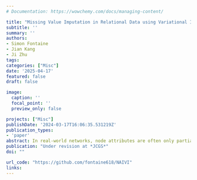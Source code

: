 ```yaml
---
# Documentation: https://wowchemy.com/docs/managing-content/

title: "Missing Value Imputation in Relational Data using Variational Inference"
subtitle: ''
summary: ''
authors:
- Simon Fontaine
- Jian Kang
- Ji Zhu
tags:
categories: ["Misc"]
date: '2025-04-17'
featured: false
draft: false

image:
  caption: ''
  focal_point: ''
  preview_only: false

projects: ["Misc"]
publishDate: '2024-03-17T16:06:35.531219Z'
publication_types:
- 'paper'
abstract: In real-world networks, node attributes are often only partially observed, necessitating imputation to support analysis or enable downstream tasks. However, most existing imputation methods overlook the rich information contained within the connectivity among nodes. This research is inspired by the premise that leveraging all available information should yield improved imputation, provided sufficient association between attributes and edges.Consequently, we introduce a joint latent space model that produces a low-dimensional representation of the data and simultaneously captures the edge and node attribute information. This model relies on the pooling of information induced by shared latent variables, thereby enhancing the prediction of node attributes and providing a more effective attribute imputation method. Our approach uses variational inference to approximate posterior distributions for these latent variables, resulting in predictive distributions for missing values. Through numerical experiments, conducted on both simulated data and real-world networks, we demonstrate that our proposed method successfully harnesses the joint structure information and significantly improves the imputation of missing attributes, specifically when the observed information is weak.
publication: "Under revision at *JCGS*"
doi: ""

url_code: "https://github.com/fontaine618/NAIVI"
links: 
---
```


